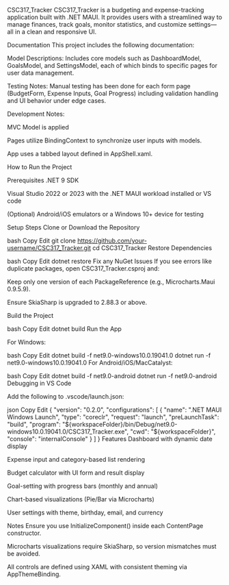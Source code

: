 
CSC317_Tracker CSC317_Tracker is a budgeting and expense-tracking application built with .NET MAUI. It provides users with a streamlined way to manage finances, track goals, monitor statistics, and customize settings—all in a clean and responsive UI.

Documentation This project includes the following documentation:

Model Descriptions: Includes core models such as DashboardModel, GoalsModel, and SettingsModel, each of which binds to specific pages for user data management.

Testing Notes: Manual testing has been done for each form page (BudgetForm, Expense Inputs, Goal Progress) including validation handling and UI behavior under edge cases.

Development Notes:

MVC Model is applied

Pages utilize BindingContext to synchronize user inputs with models.

App uses a tabbed layout defined in AppShell.xaml.

How to Run the Project

Prerequisites .NET 9 SDK

Visual Studio 2022 or 2023 with the .NET MAUI workload installed or VS code

(Optional) Android/iOS emulators or a Windows 10+ device for testing

Setup Steps Clone or Download the Repository

bash Copy Edit git clone https://github.com/your-username/CSC317_Tracker.git cd CSC317_Tracker Restore Dependencies

bash Copy Edit dotnet restore Fix any NuGet Issues If you see errors like duplicate packages, open CSC317_Tracker.csproj and:

Keep only one version of each PackageReference (e.g., Microcharts.Maui 0.9.5.9).

Ensure SkiaSharp is upgraded to 2.88.3 or above.

Build the Project

bash Copy Edit dotnet build Run the App

For Windows:

bash Copy Edit dotnet build -f net9.0-windows10.0.19041.0 dotnet run -f net9.0-windows10.0.19041.0 For Android/iOS/MacCatalyst:

bash Copy Edit dotnet build -f net9.0-android dotnet run -f net9.0-android Debugging in VS Code

Add the following to .vscode/launch.json:

json Copy Edit { "version": "0.2.0", "configurations": [ { "name": ".NET MAUI Windows Launch", "type": "coreclr", "request": "launch", "preLaunchTask": "build", "program": "${workspaceFolder}/bin/Debug/net9.0-windows10.0.19041.0/CSC317_Tracker.exe", "cwd": "${workspaceFolder}", "console": "internalConsole" } ] } Features Dashboard with dynamic date display

Expense input and category-based list rendering

Budget calculator with UI form and result display

Goal-setting with progress bars (monthly and annual)

Chart-based visualizations (Pie/Bar via Microcharts)

User settings with theme, birthday, email, and currency

Notes Ensure you use InitializeComponent() inside each ContentPage constructor.

Microcharts visualizations require SkiaSharp, so version mismatches must be avoided.

All controls are defined using XAML with consistent theming via AppThemeBinding.
